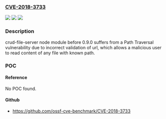 ### [CVE-2018-3733](https://cve.mitre.org/cgi-bin/cvename.cgi?name=CVE-2018-3733)
![](https://img.shields.io/static/v1?label=Product&message=crud-file-server%20node%20module&color=blue)
![](https://img.shields.io/static/v1?label=Version&message=n%2Fa&color=blue)
![](https://img.shields.io/static/v1?label=Vulnerability&message=Path%20Traversal%20(CWE-22)&color=brighgreen)

### Description

crud-file-server node module before 0.9.0 suffers from a Path Traversal vulnerability due to incorrect validation of url, which allows a malicious user to read content of any file with known path.

### POC

#### Reference
No POC found.

#### Github
- https://github.com/ossf-cve-benchmark/CVE-2018-3733

